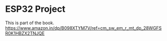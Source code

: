 # ESP32 Project

This is part of the book.
https://www.amazon.in/dp/B098XTYM7V/ref=cm_sw_em_r_mt_dp_28WGFSR0K1HBZX2TNJQE
